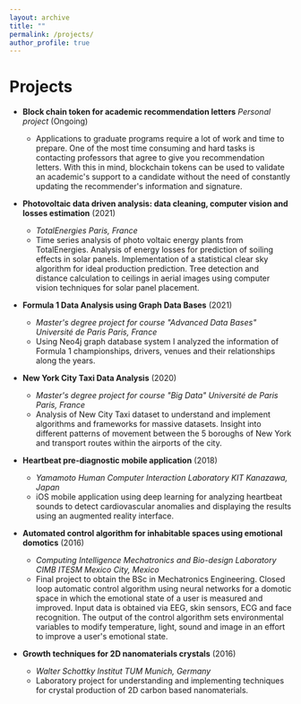 ```yaml
---
layout: archive
title: ""
permalink: /projects/
author_profile: true
---
```


Projects
======
<!-- * **Integration of AI algorithms in a robotic car** *Personal project* (Ongoing)
  * Raspberry Pi robotic car in which algorithms of computer vision, voice recognition, reinforcement learning and 360° video feed are combined to serve as an autonomous vehicle capable of learning, reacting to and exploring environments with virtual reality.

* **Website for restaurants of Paris by arrondissement** *Personal project* (Ongoing)
  * Simple website for filtering restaurants in Paris by arrondissement, neighbourhood, type of food and price. Despite this information being available by Google it is hard to find a website that filters all restaurants by these categories.
-->
* **Block chain token for academic recommendation letters** *Personal project* (Ongoing)
  * Applications to graduate programs require a lot of work and time to prepare. One of the most time consuming and hard tasks is contacting professors that agree to give you recommendation letters. With this in mind, blockchain tokens can be used to validate an academic's support to a candidate without the need of constantly updating the recommender's information and signature. 

* **Photovoltaic data driven analysis: data cleaning, computer vision and losses estimation** (2021)
  - *TotalEnergies Paris, France*
  * Time series analysis of photo voltaic energy plants from TotalEnergies. Analysis of energy losses for prediction of soiling effects in solar panels. Implementation of a statistical clear sky algorithm for ideal production prediction. Tree detection and distance calculation to ceilings in aerial images using computer vision techniques for solar panel placement.

* **Formula 1 Data Analysis using Graph Data Bases** (2021)
  - *Master's degree project for course "Advanced Data Bases" Université de Paris Paris, France*
  * Using Neo4j graph database system I analyzed the information of Formula 1 championships, drivers, venues and their relationships along the years.

* **New York City Taxi Data Analysis** (2020)
  - *Master's degree project for course "Big Data" Université de Paris Paris, France*
  * Analysis of New City Taxi dataset to understand and implement algorithms and frameworks for massive datasets. Insight into different patterns of movement between the 5 boroughs of New York and transport routes within the airports of the city.

* **Heartbeat pre-diagnostic mobile application** (2018)
  - *Yamamoto Human Computer Interaction Laboratory KIT Kanazawa, Japan*
  * iOS mobile application using deep learning for analyzing heartbeat sounds to detect cardiovascular anomalies and displaying the results using an augmented reality interface.

* **Automated control algorithm for inhabitable spaces using emotional domotics** (2016)
  - *Computing Intelligence Mechatronics and Bio-design Laboratory CIMB  ITESM Mexico City, Mexico*
  * Final project to obtain the BSc in Mechatronics Engineering. Closed loop automatic control algorithm using neural networks for a domotic space in which the emotional state of a user is measured and improved. Input data is obtained via EEG, skin sensors, ECG and face recognition. The output of the control algorithm sets environmental variables to modify temperature, light, sound and image in an effort to improve a user's emotional state.

* **Growth techniques for 2D nanomaterials crystals** (2016)
  - *Walter Schottky Institut TUM Munich, Germany*
  * Laboratory project for understanding and implementing techniques for crystal production of 2D carbon based nanomaterials.
